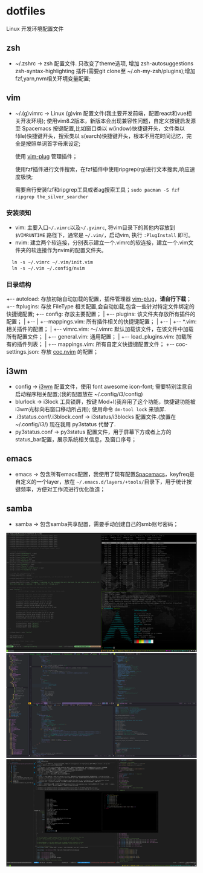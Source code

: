 # dotfiles
Linux 开发环境配置文件
## zsh
- ~/.zshrc -> zsh 配置文件. 只改变了theme选项, 增加 zsh-autosuggestions zsh-syntax-highlighting 插件(需要git clone至 ~/.oh-my-zsh/plugins);增加fzf,yarn,nvm相关环境变量配置;
## vim
- ~/.(g)vimrc -> Linux (g)vim 配置文件(我主要开发前端，配置react和vue相关开发环境);
  使用vim8.2版本，新版本会出现兼容性问题，自定义按键启发源至 Spacemacs 按键配置,比如窗口类以 <leader>w(indow)快捷键开头，文件类以 <leader>f(ile)快捷键开头，搜索类以 <leader>s(earch)快捷键开头，根本不用花时间记忆，完全是按照单词首字母来设定;

  使用 [vim-plug](https://github.com/junegunn/vim-plug) 管理插件；
  
  使用fzf插件进行文件搜索，在fzf插件中使用ripgrep(rg)进行文本搜索,响应速度极快;

  需要自行安装fzf和ripgrep工具或者ag搜索工具；``sudo pacman -S fzf ripgrep the_silver_searcher``
### 安装须知
  - vim: 主要入口``~/.vimrc``以及``~/.gvimrc``, 将vim目录下的其他内容放到 ``$VIMRUNTIME`` 路径下，通常是 ``~/.vim/``，启动vim, 执行 ``:PlugInstall`` 即可。
  - nvim: 建立两个软连接，分别表示建立一个.vimrc的软连接，建立一个.vim文件夹的软连接作为nvim的配置文件夹。
  ```shell
    ln -s ~/.vimrc ~/.vim/init.vim
    ln -s ~/.vim ~/.config/nvim
  ```
### 目录结构
  +-- autoload: 存放初始自动加载的配置，插件管理器 [vim-plug](https://github.com/junegunn/vim-plug)，**请自行下载**；
  +-- ftplugins: 存放 FileType 相关配置,会自动加载,包含一些针对特定文件绑定的快捷键配置;
  +-- config: 存放主要配置；
  |  +-- plugins: 该文件夹存放所有插件的配置；
  |  +-- |  +--mappings.vim: 所有插件相关的快捷键配置；
  |  +-- |  +-- *.vim: 相关插件的配置；
  |  +-- vimrc.vim: ～/.vimrc 默认加载该文件，在该文件中加载所有配置文件；
  |  +-- general.vim: 通用配置；
  |  +-- load_plugins.vim: 加载所有的插件列表；
  |  +-- mappings.vim: 所有自定义快捷键配置文件；
  +-- coc-settings.json: 存放 [coc.nvim](https://github.com/neoclide/coc.nvim) 的配置；

## i3wm
- config -> [i3wm](https://i3wm.org/) 配置文件，使用 font awesome icon-font; 需要特别注意自启动程序相关配置;(我的配置放在 ~/.config/i3/config)
- blurlock -> i3lock 工具锁屏，按键 Mod+l(我弃用了这个功能，快捷键功能被i3wm光标向右窗口移动所占用); 使用命令 ``dm-tool lock`` 来锁屏.
- .i3status.conf/.i3block.conf -> i3status/i3blocks 配置文件.(放置在 ~/.config/i3/) 现在我用 py3status 代替了.
- py3status.conf -> py3status 配置文件，用于屏幕下方或者上方的status_bar配置，展示系统相关信息，及窗口序号；
## emacs
- emacs -> 包含所有emacs配置，我使用了现有配置[Spacemacs](https://www.spacemacs.org)，keyfreq是自定义的一个layer，放在 ``~/.emacs.d/layers/+tools/``目录下，用于统计按键频率，方便对工作流进行优化改造；
## samba
- samba -> 包含samba共享配置，需要手动创建自己的smb账号密码；

![](https://raw.githubusercontent.com/jadegong/dotfiles/master/2020-12-18-095830_1920x1200_scrot.png)
![](https://raw.githubusercontent.com/jadegong/dotfiles/master/emacs_Screenshot_2022-08-13_17-22-33.png)
![](https://raw.githubusercontent.com/jadegong/dotfiles/master/Screenshot_2022-09-08_gvim.png)
